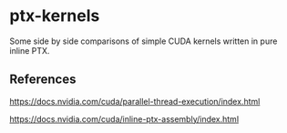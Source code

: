 # ptx-kernels
Some side by side comparisons of simple CUDA kernels written in pure inline PTX.

## References 

https://docs.nvidia.com/cuda/parallel-thread-execution/index.html


https://docs.nvidia.com/cuda/inline-ptx-assembly/index.html
